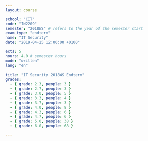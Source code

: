 ```yaml
---
layout: course

school: "CIT"
code: "IN2209"
semester: "2018WS" # refers to the year of the semester start
exam_type: "endterm"
name: "IT Security"
date: "2019-04-25 12:00:00 +0100"

ects: 5
hours: 4.0 # semester hours
mode: "written"
lang: "en"

title: "IT Security 2018WS Endterm"
grades:
  - { grade: 2.3, people: 3 }
  - { grade: 2.7, people: 3 }
  - { grade: 3.0, people: 5 }
  - { grade: 3.3, people: 4 }
  - { grade: 3.7, people: 3 }
  - { grade: 4.0, people: 8 }
  - { grade: 4.3, people: 6 }
  - { grade: 4.7, people: 6 }
  - { grade: 5.0, people: 38 }
  - { grade: 6.0, people: 68 }

---
```




